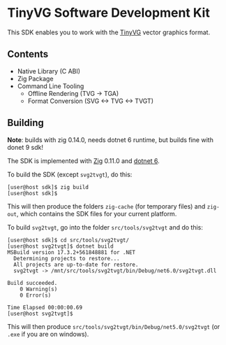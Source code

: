 # TinyVG Software Development Kit

This SDK enables you to work with the [TinyVG](https://tinyvg.tech/) vector graphics format.

## Contents

- Native Library (C ABI)
- Zig Package
- Command Line Tooling
  - Offline Rendering (TVG -> TGA)
  - Format Conversion (SVG <-> TVG <-> TVGT)

## Building
**Note**: builds with zig 0.14.0, needs dotnet 6 runtime, but builds fine with donet 9 sdk!

The SDK is implemented with [Zig](https://ziglang.org/) 0.11.0 and [dotnet 6](https://dotnet.microsoft.com/en-us/).

To build the SDK (except `svg2tvgt`), do this:

```sh-session
[user@host sdk]$ zig build
[user@host sdk]$
```

This will then produce the folders `zig-cache` (for temporary files) and `zig-out`, which contains the SDK files for your current platform.

To build `svg2tvgt`, go into the folder `src/tools/svg2tvgt` and do this:

```sh-session
[user@host sdk]$ cd src/tools/svg2tvgt/
[user@host svg2tvgt]$ dotnet build
MSBuild version 17.3.2+561848881 for .NET
  Determining projects to restore...
  All projects are up-to-date for restore.
  svg2tvgt -> /mnt/src/tools/svg2tvgt/bin/Debug/net6.0/svg2tvgt.dll

Build succeeded.
    0 Warning(s)
    0 Error(s)

Time Elapsed 00:00:00.69
[user@host svg2tvgt]$
```

This will then produce `src/tools/svg2tvgt/bin/Debug/net5.0/svg2tvgt` (or `.exe` if you are on windows).
